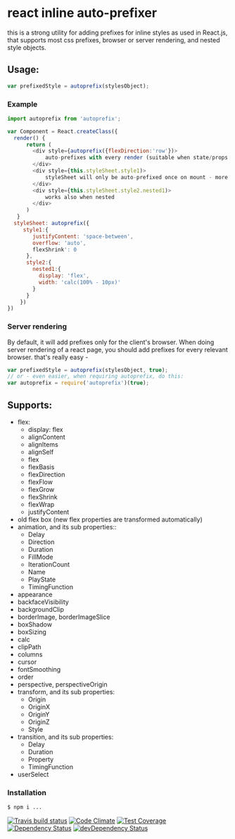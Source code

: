 # react inline auto-prefixer

this is a strong utility for adding prefixes for inline styles as used in React.js, that supports most css prefixes, browser or server rendering, and nested style objects.&nbsp;

## Usage:
```javascript
var prefixedStyle = autoprefix(stylesObject);
````
### Example
```javascript
import autoprefix from 'autoprefix';

var Component = React.createClass({
  render() {
      return (
        <div style={autoprefix({flexDirection:'row'})>
            auto-prefixes with every render (suitable when state/props                changes style)
        </div>
        <div style={this.styleSheet.style1)>
            styleSheet will only be auto-prefixed once on mount - more                 performant
        </div>
        <div style={this.styleSheet.style2.nested1)>
            works also when nested
        </div>
      )
   }
  styleSheet: autoprefix({
     style1:{
        justifyContent: 'space-between',
        overflow: 'auto',
        flexShrink': 0
      },
      style2:{
        nested1:{
          display: 'flex',
          width: 'calc(100% - 10px)'
        }
      }
    })
})

```

### Server rendering
By default, it will add prefixes only for the client's browser. When doing server rendering of a react page, you should add prefixes for every relevant browser. that's really easy -

```javascript
var prefixedStyle = autoprefix(stylesObject, true);
// or - even easier, when requiring autoprefix, do this:
var autoprefix = require('autoprefix')(true);
````

## Supports:
- flex:
  - display: flex
  - alignContent
  - alignItems
  - alignSelf
  - flex
  - flexBasis
  - flexDirection
  - flexFlow
  - flexGrow
  - flexShrink
  - flexWrap
  - justifyContent
- old flex box (new flex properties are transformed automatically)
- animation, and its sub properties::
  - Delay
  - Direction
  - Duration
  - FillMode
  - IterationCount
  - Name
  - PlayState
  - TimingFunction
- appearance
- backfaceVisibility
- backgroundClip
- borderImage, borderImageSlice
- boxShadow
- boxSizing
- calc
- clipPath
- columns
- cursor
- fontSmoothing
- order
- perspective, perspectiveOrigin
- transform, and its sub properties:
  - Origin
  - OriginX
  - OriginY
  - OriginZ
  - Style
- transition, and its sub properties:
  - Delay
  - Duration
  - Property
  - TimingFunction
- userSelect


### Installation

```sh
$ npm i ...
```


[![Travis build status](http://img.shields.io/travis/yonatanmn/react-inline-auto-prefixer.svg?style=flat)](https://travis-ci.org/yonatanmn/react-inline-auto-prefixer)
[![Code Climate](https://codeclimate.com/github/yonatanmn/react-inline-auto-prefixer/badges/gpa.svg)](https://codeclimate.com/github/yonatanmn/react-inline-auto-prefixer)
[![Test Coverage](https://codeclimate.com/github/yonatanmn/react-inline-auto-prefixer/badges/coverage.svg)](https://codeclimate.com/github/yonatanmn/react-inline-auto-prefixer)
[![Dependency Status](https://david-dm.org/yonatanmn/react-inline-auto-prefixer.svg)](https://david-dm.org/yonatanmn/react-inline-auto-prefixer)
[![devDependency Status](https://david-dm.org/yonatanmn/react-inline-auto-prefixer/dev-status.svg)](https://david-dm.org/yonatanmn/react-inline-auto-prefixer#info=devDependencies)
